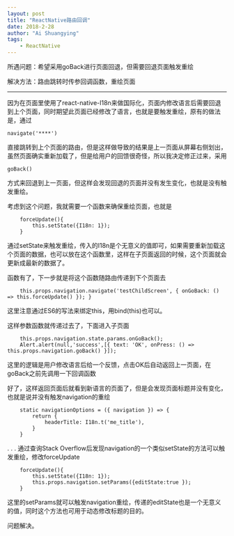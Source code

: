 ```yaml
---
layout: post
title: "ReactNative路由回调"
date: 2018-2-28
author: "Ai Shuangying"
tags:
	- ReactNative
---
```



所遇问题：希望采用goBack进行页面回退，但需要回退页面触发重绘

解决方法：路由跳转时传参回调函数，重绘页面

----------

因为在页面里使用了react-native-I18n来做国际化，页面内修改语言后需要回退到上个页面，同时期望此页面已经修改了语言，也就是要触发重绘，原有的做法是，通过
```
navigate('****')
```
直接跳转到上个页面的路由，但是这样做导致的结果是上一页面从屏幕右侧划出，虽然页面确实重新加载了，但是给用户的回馈很奇怪，所以我决定修正过来，采用
```
goBack()
```
方式来回退到上一页面，但这样会发现回退的页面并没有发生变化，也就是没有触发重绘。

考虑到这个问题，我就需要一个函数来确保重绘页面，也就是
```
	forceUpdate(){
	    this.setState({I18n: 1});
	}
```
通过setState来触发重绘，传入的I18n是个无意义的值即可，如果需要重新加载这个页面的数据，也可以放在这个函数里，这样在子页面返回的时候，这个页面就会更新成最新的数据了。

函数有了，下一步就是将这个函数随路由传递到下个页面去
```
	this.props.navigation.navigate('testChildScreen', { onGoBack: () => this.forceUpdate() }); }
```
这里注意通过ES6的写法来绑定this，用bind(this)也可以。

这样参数函数就传递过去了，下面进入子页面
```
	this.props.navigation.state.params.onGoBack();
    Alert.alert(null,'success',[{ text: 'OK', onPress: () => this.props.navigation.goBack() }]);
```
这里的逻辑是用户修改语言后给一个反馈，点击OK后自动返回上一页面，在goBack之前先调用一下回调函数

好了，这样返回页面后就看到新语言的页面了，但是会发现页面标题并没有变化，也就是说并没有触发navigation的重绘
```
	static navigationOptions = ({ navigation }) => {
    	return {
      		headerTitle: I18n.t('me_title'),
    	}
  	}
```

.
.
.
通过查询Stack Overflow后发现navigation的一个类似setState的方法可以触发重绘，修改forceUpdate
```
	forceUpdate(){
    	this.setState({I18n: 1});
    	this.props.navigation.setParams({editState:true });
  	}
```
这里的setParams就可以触发navigation重绘，传递的editState也是一个无意义的值，同时这个方法也可用于动态修改标题的目的。

问题解决。
